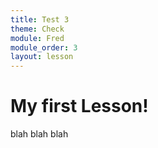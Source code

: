 ```yaml
---
title: Test 3
theme: Check
module: Fred
module_order: 3
layout: lesson
---
```


# My first Lesson!

blah blah blah
